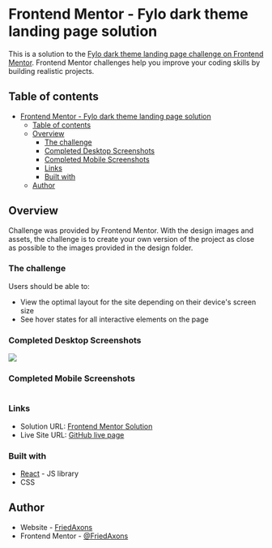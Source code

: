 # Frontend Mentor - Fylo dark theme landing page solution

This is a solution to the [Fylo dark theme landing page challenge on Frontend Mentor](https://www.frontendmentor.io/challenges/fylo-dark-theme-landing-page-5ca5f2d21e82137ec91a50fd). Frontend Mentor challenges help you improve your coding skills by building realistic projects.

## Table of contents

- [Frontend Mentor - Fylo dark theme landing page solution](#frontend-mentor---fylo-dark-theme-landing-page-solution)
  - [Table of contents](#table-of-contents)
  - [Overview](#overview)
    - [The challenge](#the-challenge)
    - [Completed Desktop Screenshots](#completed-desktop-screenshots)
    - [Completed Mobile Screenshots](#completed-mobile-screenshots)
    - [Links](#links)
    - [Built with](#built-with)
  - [Author](#author)


## Overview

Challenge was provided by Frontend Mentor. With the design images and assets, the challenge is to create your own version of the project as close as possible to the images provided in the design folder.

### The challenge

Users should be able to:

- View the optimal layout for the site depending on their device's screen size
- See hover states for all interactive elements on the page

### Completed Desktop Screenshots

![](./screenshot.jpg)


### Completed Mobile Screenshots

![]()

### Links

- Solution URL: [Frontend Mentor Solution](https://your-solution-url.com)
- Live Site URL: [GitHub live page](https://your-live-site-url.com)

### Built with

- [React](https://reactjs.org/) - JS library
- CSS

## Author

- Website - [FriedAxons](https://www.github.com/FriedAxons)
- Frontend Mentor - [@FriedAxons](https://www.frontendmentor.io/profile/FriedAxons)
